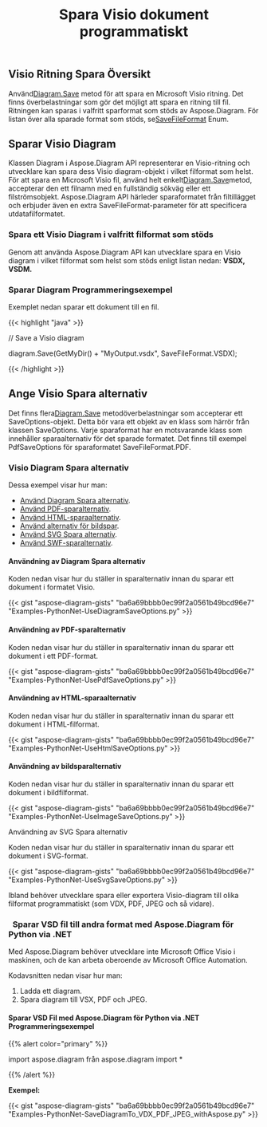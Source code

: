 ﻿---
title: Spara Visio dokument programmatiskt
linktitle: Spara Visio dokument
type: docs
weight: 30
url: /sv/python-net/save-visio-document/
description: Den här sidan beskriver hur man sparar Visio dokument till fil, streama med Aspose.Diagram bibliotek.
---
## **Visio Ritning Spara Översikt**
 Använd[Diagram.Save]() metod för att spara en Microsoft Visio ritning. Det finns överbelastningar som gör det möjligt att spara en ritning till fil. Ritningen kan sparas i valfritt sparformat som stöds av Aspose.Diagram. För listan över alla sparade format som stöds, se[SaveFileFormat]() Enum.
## **Sparar Visio Diagram**
 Klassen Diagram i Aspose.Diagram API representerar en Visio-ritning och utvecklare kan spara dess Visio diagram-objekt i vilket filformat som helst. För att spara en Microsoft Visio fil, använd helt enkelt[Diagram.Save]()metod, accepterar den ett filnamn med en fullständig sökväg eller ett filströmsobjekt. Aspose.Diagram API härleder sparaformatet från filtillägget och erbjuder även en extra SaveFileFormat-parameter för att specificera utdatafilformatet.
### **Spara ett Visio Diagram i valfritt filformat som stöds**
Genom att använda Aspose.Diagram API kan utvecklare spara en Visio diagram i vilket filformat som helst som stöds enligt listan nedan:
**VSDX, VSDM.**
### **Sparar Diagram Programmeringsexempel**
Exemplet nedan sparar ett dokument till en fil.

{{< highlight "java" >}}

 // Save a Visio diagram

diagram.Save(GetMyDir() + "MyOutput.vsdx", SaveFileFormat.VSDX);

{{< /highlight >}}
## **Ange Visio Spara alternativ**
 Det finns flera[Diagram.Save]() metodöverbelastningar som accepterar ett SaveOptions-objekt. Detta bör vara ett objekt av en klass som härrör från klassen SaveOptions. Varje sparaformat har en motsvarande klass som innehåller sparaalternativ för det sparade formatet. Det finns till exempel PdfSaveOptions för sparaformatet SaveFileFormat.PDF.
### **Visio Diagram Spara alternativ**
Dessa exempel visar hur man:

- [Använd Diagram Spara alternativ](https://docs.aspose.com/diagram/python-net/save-visio-document/).
- [Använd PDF-sparalternativ](https://docs.aspose.com/diagram/python-net/save-visio-document/).
- [Använd HTML-sparaalternativ](https://docs.aspose.com/diagram/python-net/save-visio-document/).
- [Använd alternativ för bildspar](https://docs.aspose.com/diagram/python-net/save-visio-document/).
- [Använd SVG Spara alternativ](https://docs.aspose.com/diagram/python-net/save-visio-document/).
- [Använd SWF-sparalternativ](https://docs.aspose.com/diagram/python-net/save-visio-document/).
#### **Användning av Diagram Spara alternativ**
Koden nedan visar hur du ställer in sparalternativ innan du sparar ett dokument i formatet Visio.

{{< gist "aspose-diagram-gists" "ba6a69bbbb0ec99f2a0561b49bcd96e7" "Examples-PythonNet-UseDiagramSaveOptions.py" >}}



#### **Användning av PDF-sparalternativ**
Koden nedan visar hur du ställer in sparalternativ innan du sparar ett dokument i ett PDF-format.

{{< gist "aspose-diagram-gists" "ba6a69bbbb0ec99f2a0561b49bcd96e7" "Examples-PythonNet-UsePdfSaveOptions.py" >}}



#### **Användning av HTML-sparaalternativ**
Koden nedan visar hur du ställer in sparalternativ innan du sparar ett dokument i HTML-filformat.

{{< gist "aspose-diagram-gists" "ba6a69bbbb0ec99f2a0561b49bcd96e7" "Examples-PythonNet-UseHtmlSaveOptions.py" >}}



#### **Användning av bildsparalternativ**
Koden nedan visar hur du ställer in sparalternativ innan du sparar ett dokument i bildfilformat.



{{< gist "aspose-diagram-gists" "ba6a69bbbb0ec99f2a0561b49bcd96e7" "Examples-PythonNet-UseImageSaveOptions.py" >}}


Användning av SVG Spara alternativ

Koden nedan visar hur du ställer in sparalternativ innan du sparar ett dokument i SVG-format.

{{< gist "aspose-diagram-gists" "ba6a69bbbb0ec99f2a0561b49bcd96e7" "Examples-PythonNet-UseSvgSaveOptions.py" >}}

Ibland behöver utvecklare spara eller exportera Visio-diagram till olika filformat programmatiskt (som VDX, PDF, JPEG och så vidare).

### ` `**Sparar VSD fil till andra format med Aspose.Diagram för Python via .NET**
Med Aspose.Diagram behöver utvecklare inte Microsoft Office Visio i maskinen, och de kan arbeta oberoende av Microsoft Office Automation.

Kodavsnitten nedan visar hur man:

1. Ladda ett diagram.
1. Spara diagram till VSX, PDF och JPEG.
#### **Sparar VSD Fil med Aspose.Diagram för Python via .NET Programmeringsexempel**
{{% alert color="primary" %}} 

import aspose.diagram
från aspose.diagram import *

{{% /alert %}} 

**Exempel:**

{{< gist "aspose-diagram-gists" "ba6a69bbbb0ec99f2a0561b49bcd96e7" "Examples-PythonNet-SaveDiagramTo_VDX_PDF_JPEG_withAspose.py" >}}
